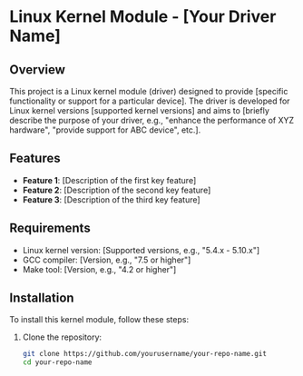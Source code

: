 # Linux Kernel Module - [Your Driver Name]

## Overview

This project is a Linux kernel module (driver) designed to provide [specific functionality or support for a particular device]. The driver is developed for Linux kernel versions [supported kernel versions] and aims to [briefly describe the purpose of your driver, e.g., "enhance the performance of XYZ hardware", "provide support for ABC device", etc.].

## Features

- **Feature 1**: [Description of the first key feature]
- **Feature 2**: [Description of the second key feature]
- **Feature 3**: [Description of the third key feature]

## Requirements

- Linux kernel version: [Supported versions, e.g., "5.4.x - 5.10.x"]
- GCC compiler: [Version, e.g., "7.5 or higher"]
- Make tool: [Version, e.g., "4.2 or higher"]

## Installation

To install this kernel module, follow these steps:

1. Clone the repository:
   ```bash
   git clone https://github.com/yourusername/your-repo-name.git
   cd your-repo-name

